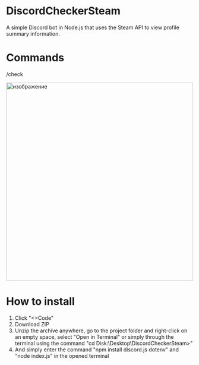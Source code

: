 # DiscordCheckerSteam
A simple Discord bot in Node.js that uses the Steam API to view profile summary information.

# Commands
/check <steamprofile>

<img width="503" height="533" alt="изображение" src="https://github.com/user-attachments/assets/5e94296b-1df0-47ca-88bd-3308bbc48e51" />

# How to install
1. Click "<>Code"
2. Download ZIP
3. Unzip the archive anywhere, go to the project folder and right-click on an empty space, select "Open in Terminal" or simply through the terminal using the command "cd Disk:\Desktop\DiscordCheckerSteam>"
4. And simply enter the command "npm install discord.js dotenv" and "node index.js" in the opened terminal
